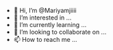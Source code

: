 - 👋 Hi, I’m @Mariyamjiiii
- 👀 I’m interested in ...
- 🌱 I’m currently learning ...
- 💞️ I’m looking to collaborate on ...
- 📫 How to reach me ...

<!---
Mariyamjiiii/Mariyamjiiii is a ✨ special ✨ repository because its `README.md` (this file) appears on your GitHub profile.
You can click the Preview link to take a look at your changes.
--->
